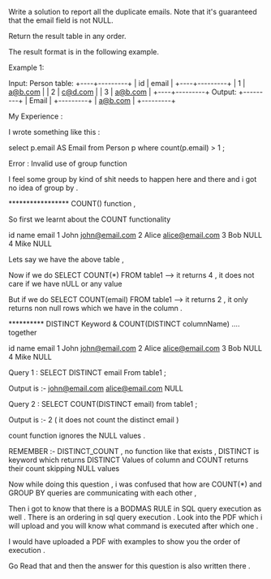 Write a solution to report all the duplicate emails. Note that it's guaranteed that the email field is not NULL.

Return the result table in any order.

The result format is in the following example.

 

Example 1:

Input: 
Person table:
+----+---------+
| id | email   |
+----+---------+
| 1  | a@b.com |
| 2  | c@d.com |
| 3  | a@b.com |
+----+---------+
Output: 
+---------+
| Email   |
+---------+
| a@b.com |
+---------+



My Experience : 

I wrote something like this : 


select p.email AS Email from Person p where count(p.email) > 1 ; 

Error : Invalid use of group function

I feel some group by kind of shit needs to happen here and there and i got no idea of group by . 


***************** COUNT() function , 


So first we learnt about the COUNT functionality 

id	name	email
1	John	john@email.com
2	Alice	alice@email.com
3	Bob	NULL
4	Mike	NULL

Lets say we have the above table , 

Now if we do 
SELECT COUNT(*) FROM table1 --> it returns 4 , it does not care if we have nULL or any value 

But if we do 
SELECT COUNT(email) FROM table1 --> it returns 2 , it only returns non null rows which we have in the column . 






********** DISTINCT Keyword & COUNT(DISTINCT columnName) .... together 

id	name	email
1	John	john@email.com
2	Alice	alice@email.com
3	Bob	NULL
4	Mike	NULL

Query 1 : SELECT DISTINCT email From table1 ; 

Output is :- 
john@email.com
alice@email.com
NULL


Query 2 : SELECT COUNT(DISTINCT email) from table1 ; 

Output is :- 
2 ( it does not count the distinct email ) 

count function ignores the NULL values . 

REMEMBER :-   DISTINCT_COUNT  , no function like that exists , DISTINCT is keyword which returns DISTINCT Values of column and COUNT returns their count skipping NULL values 


Now while doing this question , i was confused that how are COUNT(*) and GROUP BY queries are communicating with each other , 

Then i got to know that there is a BODMAS RULE in SQL query execution as well . 
There is an ordering in sql query execution . 
Look into the PDF which i will upload and you will know what command is executed after which one . 

I would have uploaded a PDF with examples to show you the order of execution . 

Go Read that and then the answer for this question is also written there . 






